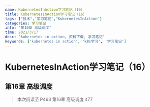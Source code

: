 ```yaml
---
name: KubernetesInAction学习笔记（16）
title: KubernetesInAction学习笔记（16）
tags: ["技术","学习笔记","KubernetesInAction"]
categories: 学习笔记
info: "第16章 高级调度"
time: 2021/3/17
desc: 'kubernetes in action, 资料下载, 学习笔记'
keywords: ['kubernetes in action', 'k8s学习', '学习笔记']
---
```


# KubernetesInAction学习笔记（16）

## 第16章 高级调度



> 本次阅读至 P463 第16章 高级调度 477